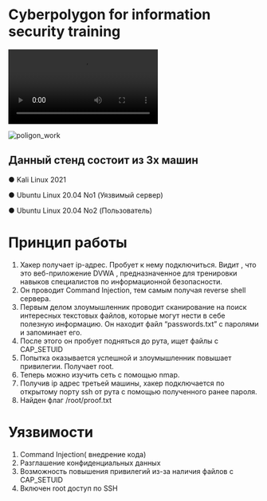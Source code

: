 # Cyberpolygon for information security training 

![Video](https://user-images.githubusercontent.com/61711711/177376516-41e22034-7701-4cb9-b74c-f0adfc979102.mp4)

![poligon_work](https://user-images.githubusercontent.com/61711711/177376574-ec4af1a7-0671-4374-a5ea-6cc7d22f161c.gif)


## Данный стенд состоит из 3х машин

● Kali Linux 2021

● Ubuntu Linux 20.04 No1 (Уязвимый сервер)

● Ubuntu Linux 20.04 No2 (Пользователь)

# Принцип работы

1) Хакер получает ip-адрес. Пробует к нему подключиться. Видит , что
это веб-приложение DVWA , предназначенное для тренировки
навыков специалистов по информационной безопасности.
2) Он проводит Command Injection, тем самым получая reverse shell
сервера.
3) Первым делом злоумышленник проводит сканирование на поиск
интересных текстовых файлов, которые могут нести в себе полезную
информацию. Он находит файл “passwords.txt” с паролями и
запоминает его.
4) После этого он пробует подняться до рута, ищет файлы с CAP_SETUID
5) Попытка оказывается успешной и злоумышленник повышает
привилегии. Получает root.
6) Теперь можно изучить сеть с помощью nmap.
7) Получив ip адрес третьей машины, хакер подключается по
открытому порту ssh от рута с помощью полученного ранее пароля.
8) Найден флаг /root/proof.txt

# Уязвимости
1) Command Injection( внедрение кода)
2) Разглашение конфиденциальных данных
3) Возможность повышения привилегий из-за наличия файлов с
CAP_SETUID
4) Включен root доступ по SSH
